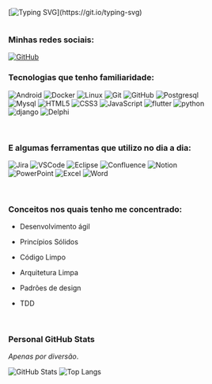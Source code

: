 <!-- Background doesn't word on github, but, in another markdown pages, it elevate the experience to another level -->
<div style="display: flex; flex-direction: column;  background-image: url('https://aasanticioli.github.io/assets/images/background/background.jpg'); background-repeat: no-repeat; background-attachment: fixed; padding:  40px; overflow: hidden;">

  <!-- Generated using this tool: https://readme-typing-svg.herokuapp.com/demo/ -->
  <!-- Used font: https://fonts.google.com/specimen/Sacramento -->

[![Typing SVG](https://readme-typing-svg.herokuapp.com?font=eb+garamond&weight=10&size=26&pause=1000&color=F6F7CC&multiline=true&random=false&width=490&height=90&lines=Hello+World%2C+my+names+is...;+++++Julio+Sales.)](https://git.io/typing-svg)


  <div style="order: 3; margin-bottom:10px;">



  <div style="order: 4">

### Minhas redes sociais:


[![GitHub](https://img.shields.io/badge/GitHub-000?style=for-the-badge&logo=github)](https://github.com/Locked666)
  
  </div>



  <div style="order: 5">

  ### Tecnologias que tenho familiaridade: 

![Android](https://img.shields.io/badge/Android-000?style=for-the-badge&logo=android)
![Docker](https://img.shields.io/badge/Docker-000?style=for-the-badge&logo=docker)
![Linux](https://img.shields.io/badge/Linux-000?style=for-the-badge&logo=linux)
![Git](https://img.shields.io/badge/Git-000?style=for-the-badge&logo=git)
![GitHub](https://img.shields.io/badge/GitHub-000?style=for-the-badge&logo=github&logoColor=30A3DC)
![Postgresql](https://img.shields.io/badge/postgresql-000?style=for-the-badge&logo=postgresql)
![Mysql](https://img.shields.io/badge/mysql-000?style=for-the-badge&logo=mysql)
![HTML5](https://img.shields.io/badge/HTML-000?style=for-the-badge&logo=html5)
![CSS3](https://img.shields.io/badge/CSS-000?style=for-the-badge&logo=css3)
![JavaScript](https://img.shields.io/badge/JavaScript-000?style=for-the-badge&logo=javascript)
![flutter](https://img.shields.io/badge/flutter-000?style=for-the-badge&logo=flutter)
![python](https://img.shields.io/badge/python-000?style=for-the-badge&logo=python)
![django](https://img.shields.io/badge/django-000?style=for-the-badge&logo=django)
![Delphi](https://img.shields.io/badge/delphi-000?style=for-the-badge&logo=delphi)

  </div>
  <br/>



  <div style="order: 6">

  <div style="order: 7">
  
  ### E algumas ferramentas  que utilizo no dia a dia:

![Jira](https://img.shields.io/badge/jira-000?style=for-the-badge&logo=jira)
![VSCode](https://img.shields.io/badge/vscode-000?style=for-the-badge&logo=visualstudiocode)
![Eclipse](https://img.shields.io/badge/eclipse-000?style=for-the-badge&logo=eclipse)
![Confluence](https://img.shields.io/badge/confluence-000?style=for-the-badge&logo=confluence)
![Notion](https://img.shields.io/badge/notion-000?style=for-the-badge&logo=notion)
![PowerPoint](https://img.shields.io/badge/powerpoint-000?style=for-the-badge&logo=microsoftpowerpoint)
![Excel](https://img.shields.io/badge/excel-000?style=for-the-badge&logo=microsoftexcel)
![Word](https://img.shields.io/badge/word-000?style=for-the-badge&logo=microsoftword)

  </div>
  <br/>


  <div style="order: 8">
  
  ### Conceitos nos quais tenho me concentrado:

* Desenvolvimento ágil
* Princípios Sólidos
* Código Limpo
* Arquitetura Limpa
* Padrões de design
* TDD

  </div>
  <br/>


  <div style="order: 9">

  ### Personal GitHub Stats
  _Apenas por diversão_.

![GitHub Stats](https://github-readme-stats.vercel.app/api?username=Locked666&theme=transparent&bg_color=000&border_color=30A3DC&show_icons=true&icon_color=30A3DC&title_color=E94D5F&text_color=FFF)
![Top Langs](https://github-readme-stats-git-masterrstaa-rickstaa.vercel.app/api/top-langs/?username=Locked666&layout=compact&bg_color=000&border_color=30A3DC&title_color=E94D5F&text_color=FFF)
  </div>
  <br/>


  <div style="order: 10">


 
  
</div>
